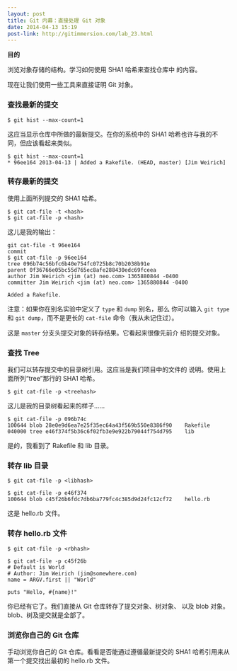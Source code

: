 ```yaml
---
layout: post
title: Git 内幕：直接处理 Git 对象
date: 2014-04-13 15:19
post-link: http://gitimmersion.com/lab_23.html
---
```


**目的**

浏览对象存储的结构。学习如何使用 SHA1 哈希来查找仓库中
的内容。

现在让我们使用一些工具来直接证明 Git 对象。

### 查找最新的提交

```
$ git hist --max-count=1
```

这应当显示仓库中所做的最新提交。在你的系统中的 SHA1 
哈希也许与我的不同，但应该看起来类似。

```
$ git hist --max-count=1
* 96ee164 2013-04-13 | Added a Rakefile. (HEAD, master) [Jim Weirich]
```

### 转存最新的提交

使用上面所列提交的 SHA1 哈希。

```
$ git cat-file -t <hash>
$ git cat-file -p <hash>
```

这儿是我的输出：

```
git cat-file -t 96ee164
commit
$ git cat-file -p 96ee164
tree 096b74c56bfc6b40e754fc0725b8c70b2038b91e
parent 0f36766e05bc55d765ec8afe288430edc69fceea
author Jim Weirich <jim (at) neo.com> 1365880844 -0400
committer Jim Weirich <jim (at) neo.com> 1365880844 -0400

Added a Rakefile.
```

注意：如果你在别名实验中定义了 `type` 和 `dump` 别名，那么
你可以输入 `git type` 和 `git dump`，而不是更长的 `cat-file`
命令（我从未记住过）。

这是 `master` 分支头提交对象的转存结果。它看起来很像先前介
绍的提交对象。

### 查找 Tree

我们可以转存提交中的目录树引用。这应当是我们项目中的文件的
说明。使用上面所列“tree”那行的 SHA1 哈希。

```
$ git cat-file -p <treehash>
```

这儿是我的目录树看起来的样子……

```
$ git cat-file -p 096b74c
100644 blob 28e0e9d6ea7e25f35ec64a43f569b550e8386f90    Rakefile
040000 tree e46f374f5b36c6f02fb3e9e922b79044f754d795    lib
```

是的，我看到了 Rakefile 和 lib 目录。

### 转存 lib 目录

```
$ git cat-file -p <libhash>
```

```
$ git cat-file -p e46f374
100644 blob c45f26b6fdc7db6ba779fc4c385d9d24fc12cf72    hello.rb
```

这是 hello.rb 文件。

### 转存 hello.rb 文件

```
$ git cat-file -p <rbhash>
```

```
$ git cat-file -p c45f26b
# Default is World
# Author: Jim Weirich (jim@somewhere.com)
name = ARGV.first || "World"

puts "Hello, #{name}!"
```

你已经有它了。我们直接从 Git 仓库转存了提交对象、树对象、
以及 blob 对象。blob、树及提交就是全部了。

### 浏览你自己的 Git 仓库

手动浏览你自己的 Git 仓库。看看是否能通过遵循最新提交的
SHA1 哈希引用来从第一个提交找出最初的 hello.rb 文件。
